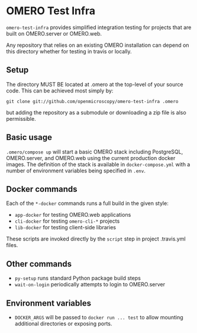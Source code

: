 OMERO Test Infra
================

`omero-test-infra` provides simplified integration testing
for projects that are built on OMERO.server or OMERO.web.

Any repository that relies on an existing OMERO installation
can depend on this directory whether for testing in travis
or locally.

Setup
-----

The directory MUST BE located at .omero at the top-level of
your source code. This can be achieved most simply by:

```
git clone git://github.com/openmicroscopy/omero-test-infra .omero
```

but adding the repository as a submodule or downloading a
zip file is also permissible.

Basic usage
-----------

`.omero/compose up` will start a basic OMERO stack including
PostgreSQL, OMERO.server, and OMERO.web using the current
production docker images. The definition of the stack is available
in `docker-compose.yml` with a number of environment variables
being specified in `.env`.

Docker commands
---------------

Each of the `*-docker` commands runs a full build in the given style:

 * `app-docker` for testing OMERO.web applications
 * `cli-docker` for testing `omero-cli-*` projects
 * `lib-docker` for testing client-side libraries

These scripts are invoked directly by the `script` step in project .travis.yml
files.

Other commands
--------------

 * `py-setup` runs standard Python package build steps
 * `wait-on-login` periodically attempts to login to OMERO.server

 Environment variables
 ---------------------

 * `DOCKER_ARGS` will be passed to `docker run ... test` to allow
   mounting additional directories or exposing ports.
